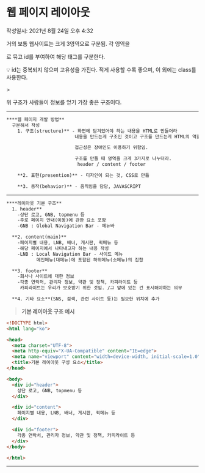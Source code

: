 # 웹 페이지 레이아웃
작성일시: 2021년 8월 24일 오후 4:32

거의 보통 웹사이트는 크게 3영역으로 구분됨.
각 영역을 <div>로 묶고 id를 부여하여 해당 태그를 구분한다.

<aside>
💡 id는 중복되지 않으며 고유성을 가진다.
적게 사용할 수록 좋으며, 이 외에는 class를 사용한다.

</aside>

> <div id="header">
<div id="content">
<div id="footer">
>

위 구조가 사람들이 정보를 얻기 가장 좋은 구조이다.

---

```html
****웹 페이지 개발 방법**
  구분해서 작성
    1. 구조(structure)** - 화면에 담겨있어야 하는 내용을 HTML로 만들어라
                         내용을 만드는게 구조인 것이고 구조를 만드는게 HTML의 역할

                         접근성은 장애인도 이용하기 위함임.

                         구조를 만들 때 영역을 크게 3가지로 나누더라.
                          header / content / footer

    **2. 표현(presention)** - 디자인이 되는 것, CSS로 만듦

    **3. 동작(behavior)** - 움직임을 담당, JAVASCRIPT
```

---

```html
****레이아웃 기본 구조**
  1. header**
    -상단 로고, GNB, topmenu 등
    -주로 페이지 안내(이동)에 관한 요소 포함
    -GNB : Global Navigation Bar - 메뉴바

  **2. content(main)**
    -페이지별 내용, LNB, 배너, 게시판, 퀵메뉴 등
    -해당 페이지에서 나타내고자 하는 내용 작성
    -LNB : Local Navigation Bar - 사이드 메뉴
           메인메뉴(대메뉴)에 포함된 하위메뉴(소메뉴)의 집합

  **3. footer**
    -회사나 사이트에 대한 정보
    -각종 연락처, 관리자 정보, 약관 및 정책, 카피라이트 등
     카피라이트는 우리가 보호받기 위한 것임. /그 앞에 있는 건 표시해야하는 의무

  **4. 기타 요소**(SNS, 검색, 관련 사이트 등)는 필요한 위치에 추가
```

> **기본 레이아웃 구조 예시**
>

```html
<!DOCTYPE html>
<html lang="ko">

<head>
  <meta charset="UTF-8">
  <meta http-equiv="X-UA-Compatible" content="IE=edge">
  <meta name="viewport" content="width=device-width, initial-scale=1.0">
  <title>기본 레이아웃 구성 요소</title>
</head>

<body>
  <div id="header">
    상단 로고, GNB, topmenu 등
  </div>

  <div id="content">
    페이지별 내용, LNB, 배너, 게시판, 퀵메뉴 등
  </div>

  <div id="footer">
    각종 연락처, 관리자 정보, 약관 및 정책, 카피라이트 등
  </div>
</body>

</html>
```

---